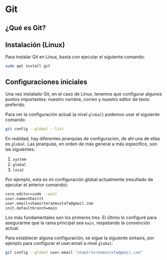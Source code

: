 # Git

## ¿Qué es Git?

## Instalación (Linux)

Para instalar Git en Linux, basta con ejecutar el siguiente comando:

```bash
sudo apt install git
```

## Configuraciones iniciales

Una vez instalado Git, en el caso de Linux, tenemos que configurar algunos puntos importantes: nuestro nombre, correo y nuestro editor de texto preferido.

Para ver la configuración actual (a nivel `global`) podemos usar el siguiente comando:

```bash
git config --global --list
```

En realidad, hay diferentes jerarquías de configuración, de ahí una de ellas es `global`. Las jerarquías, en orden de más general a más específico, son las siguientes:

1. `system`
2. `global`
3. `local`

Por ejemplo, esta es mi configuración global actualmente (resultado de ejecutar el anterior comando):

```bash
core.editor=code --wait
user.name=Shezitt
user.email=shamirteranmustafa@gmail.com
init.defaultbranch=main
```

Los más fundamentales son los primeros tres. El último lo configuré para asegurarme que la rama principal sea `main`, respetando la convención actual.

Para establecer alguna configuración, se sigue la siguiente sintaxis, por ejemplo para configurar el user.email a nivel `global`:

```bash
git config --global user.email "shamirteranmustafa@gmail.com"
```